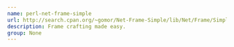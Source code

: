 ```yaml
---
name: perl-net-frame-simple
url: http://search.cpan.org/~gomor/Net-Frame-Simple/lib/Net/Frame/Simple.pm
description: Frame crafting made easy.
group: None
---
```

